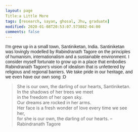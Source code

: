 ```yaml
---
layout: page
Title:a Little More
tags: [research, sayan, ghosal, Jhu, graduate]
modified: 2020-01-08T20:53:07.573882-04:00
comments: false
---
```


<p style="font-family:'Arial'"> I'm grew up in a small town, Santiniketan, India. Santiniketan was lovingly modelled by Rabindranath Tagore on the principles of humanism, internationalism and a sustainable environment. I consider myself fortunate to grow up in a place that embodies Rabindranath Tagore's vision of idealism that is unfettered by religious and regional barriers. We take pride in our heritage, and we even have our own song :D

<html>
<head>
<style>
blockquote {
  margin-left: 20px;
  border-left: 3px solid #eee;
}
</style>
</head>
<body>
<blockquote>
She is our own, the darling of our hearts, Santiniketan.<br>
In the shadows of her trees we meet<br>
in the freedom of her open sky.<br>
Our dreams are rocked in her arms.<br>
Her face is a fresh wonder of love every time we see her,<br>
for she is our own, the darling of our hearts. –  Rabindranath Tagore
</blockquote>
</body>
</html>

<br>

<html>
    <head>
        <meta name="viewport" content="width=device-width, initial-scale=1">
        <style>
            *{box-sizing: border-box}
            .mySlides {display: none}
            img {vertical-align: middle;}

            /* Slideshow container */
            .slideshow-container {
            max-width: 1000px;
            position: center;
            margin: auto;
            }

            /* Caption text */
            .text {
            color: #111;
            font-size: 15px;
            padding: 8px 12px;
            position: bottom;
            bottom: 8px;
            width: 100%;
            text-align: center;
            }

            /* Number text (1/3 etc) */
            .numbertext {
            color: #f2f2f2;
            font-size: 12px;
            padding: 8px 12px;
            position: absolute;
            top: 0;
            }

            /* The dots/bullets/indicators */
            .dot {
            height: 0px;
            width: 0px;
            margin: 0 0px;
            background-color: #bbb;
            border-radius: 0%;
            display: inline-block;
            transition: background-color 0.6s ease;
            }

            .active {
            background-color: #717171;
            }

            /* Fading animation */
            .fade {
            -webkit-animation-name: fade;
            -webkit-animation-duration: 1s;
            animation-name: fade;
            animation-duration: 1s;
            }

            @-webkit-keyframes fade {
            from {opacity: .4} 
            to {opacity: 1}
            }

            @keyframes fade {
            from {opacity: .4} 
            to {opacity: 1}
            }

            /* On smaller screens, decrease text size */
            @media only screen and (max-width: 300px) {
            .text {font-size: 11px}
            }
        </style>
    </head>
</html>

<table>
    <col width="60%">
    <col width="40%">
    <tr>
        <td valign="center"><p style="font-family:'Arial'">I am a sports enthusiat. In the evening you will probably<br> find me outside in the gym, or in the ground. I am<br> also a frequent member and Vice President of<br> <a href="http://www.hopkinstkd.com/home/">Hopkins Taekwondo Club</a>.
	</td>
        <td> 
	    <html>
        	<body>
        	    <div class="slideshow-container" id="slideshow1">

            	        <div class="mySlides one">
                	    <img src="/images/snd.jpg" style="width:100%">
	        	    <div class="text"><em>San Diego, 2019</em></div>
            	        </div>

            	        <div class="mySlides one">
                            <img src="/images/sky.jpg" style="width:100%">
                            <div class="text"><em>Canada, 2016</em></div>
            	        </div>
        	        <div class="mySlides one">
            	            <img src="/images/ice2.jpg" style="width:100%">
            	            <div class="text"><em>Iceland, 2020</em></div>
        	        </div>

        	        <div style="text-align:center">
            		    <span class="dot"></span> 
            		    <span class="dot"></span> 
            		    <span class="dot"></span> 
        	        </div>
        	    </div>
    		</body>
	    </html> 
        </td>
    </tr>
</table>

<table>
    <col width="60%">
    <col width="40%">
    <tr>
        <td valign="center"><p style="font-family:'Arial'"> I love to travel whenever I find some time.
        </td>
	<td>
            <html>
                <body>
                    <div class="slideshow-container" id="slideshow2">

                        <div class="mySlides two">
                            <img src="/images/yosemite_v2.jpg" style="width:100%">
                            <div class="text"><em>Yosemite, 2019</em></div>
                        </div>

                        <div class="mySlides two">
                            <img src="/images/ice.jpg" style="width:100%">
                            <div class="text"><em>Iceland, 2019</em></div>
                        </div>
                        <div class="mySlides two">
                            <img src="/images/death_valley_v2.jpg" style="width:100%">
                            <div class="text"><em>Death Valley, 2019</em></div>
                        </div>

                        <div style="text-align:center">
                            <span class="dot"></span> 
                            <span class="dot"></span> 
                            <span class="dot"></span> 
                        </div>
                    </div>
                </body>
            </html>
        </td>
    </tr>
</table>

<html>
    <body>
        <script>
            'use strict';
           
            function Make_a_slideshow(id){
                var slideIndex = 0,
                    container = document.getElementById(id);

                function showSlides(){
                    var slides = container.querySelectorAll('.mySlides');
                    for (var i = 0; i < slides.length; i++){
                        slides[i].style.display = "none";
                    }
                    slideIndex++;
                    if (slideIndex > slides.length){
                        slideIndex = 1;
                    }
                    slides[slideIndex - 1].style.display = "block";
                    setTimeout(showSlides, 2000); // Change image every 2 seconds
                }
                showSlides();
            }
           
            //start slideshow 1
            Make_a_slideshow('slideshow1');
           
            //delay 1 second before starting slideshow 2
            setTimeout(function(){
                Make_a_slideshow('slideshow2');
            }, 0);
        </script>
    </body>
</html>
